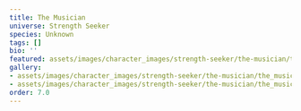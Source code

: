 ```yaml
---
title: The Musician
universe: Strength Seeker
species: Unknown
tags: []
bio: ''
featured: assets/images/character_images/strength-seeker/the-musician/the_musician.png
gallery:
- assets/images/character_images/strength-seeker/the-musician/the_musician.png
- assets/images/character_images/strength-seeker/the-musician/the_musician (1).png
order: 7.0
---
```



